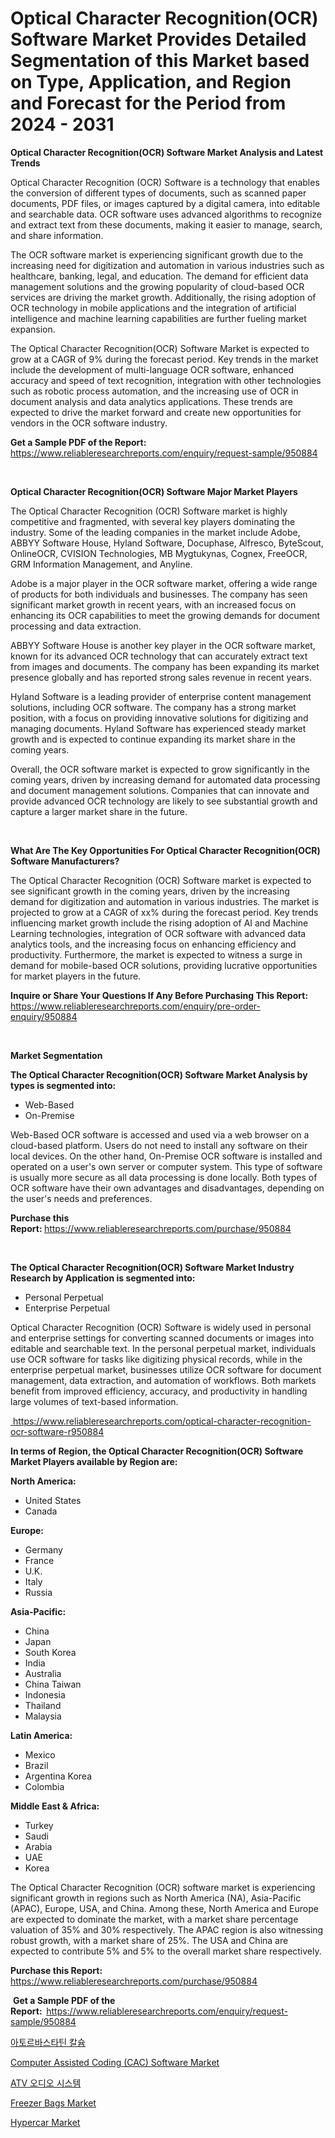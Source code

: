 <p><h1>Optical Character Recognition(OCR) Software Market Provides Detailed Segmentation of this Market based on Type, Application, and Region and Forecast for the Period from 2024 - 2031</h1></p><p><strong>Optical Character Recognition(OCR) Software Market Analysis and Latest Trends</strong></p>
<p><p>Optical Character Recognition (OCR) Software is a technology that enables the conversion of different types of documents, such as scanned paper documents, PDF files, or images captured by a digital camera, into editable and searchable data. OCR software uses advanced algorithms to recognize and extract text from these documents, making it easier to manage, search, and share information.</p><p>The OCR software market is experiencing significant growth due to the increasing need for digitization and automation in various industries such as healthcare, banking, legal, and education. The demand for efficient data management solutions and the growing popularity of cloud-based OCR services are driving the market growth. Additionally, the rising adoption of OCR technology in mobile applications and the integration of artificial intelligence and machine learning capabilities are further fueling market expansion.</p><p>The Optical Character Recognition(OCR) Software Market is expected to grow at a CAGR of 9% during the forecast period. Key trends in the market include the development of multi-language OCR software, enhanced accuracy and speed of text recognition, integration with other technologies such as robotic process automation, and the increasing use of OCR in document analysis and data analytics applications. These trends are expected to drive the market forward and create new opportunities for vendors in the OCR software industry.</p></p>
<p><strong>Get a Sample PDF of the Report:&nbsp;</strong> <a href="https://www.reliableresearchreports.com/enquiry/request-sample/950884">https://www.reliableresearchreports.com/enquiry/request-sample/950884</a></p>
<p>&nbsp;</p>
<p><strong>Optical Character Recognition(OCR) Software Major Market Players</strong></p>
<p><p>The Optical Character Recognition (OCR) Software market is highly competitive and fragmented, with several key players dominating the industry. Some of the leading companies in the market include Adobe, ABBYY Software House, Hyland Software, Docuphase, Alfresco, ByteScout, OnlineOCR, CVISION Technologies, MB Mygtukynas, Cognex, FreeOCR, GRM Information Management, and Anyline.</p><p>Adobe is a major player in the OCR software market, offering a wide range of products for both individuals and businesses. The company has seen significant market growth in recent years, with an increased focus on enhancing its OCR capabilities to meet the growing demands for document processing and data extraction.</p><p>ABBYY Software House is another key player in the OCR software market, known for its advanced OCR technology that can accurately extract text from images and documents. The company has been expanding its market presence globally and has reported strong sales revenue in recent years.</p><p>Hyland Software is a leading provider of enterprise content management solutions, including OCR software. The company has a strong market position, with a focus on providing innovative solutions for digitizing and managing documents. Hyland Software has experienced steady market growth and is expected to continue expanding its market share in the coming years.</p><p>Overall, the OCR software market is expected to grow significantly in the coming years, driven by increasing demand for automated data processing and document management solutions. Companies that can innovate and provide advanced OCR technology are likely to see substantial growth and capture a larger market share in the future.</p></p>
<p>&nbsp;</p>
<p><strong>What Are The Key Opportunities For Optical Character Recognition(OCR) Software Manufacturers?</strong></p>
<p><p>The Optical Character Recognition (OCR) Software market is expected to see significant growth in the coming years, driven by the increasing demand for digitization and automation in various industries. The market is projected to grow at a CAGR of xx% during the forecast period. Key trends influencing market growth include the rising adoption of AI and Machine Learning technologies, integration of OCR software with advanced data analytics tools, and the increasing focus on enhancing efficiency and productivity. Furthermore, the market is expected to witness a surge in demand for mobile-based OCR solutions, providing lucrative opportunities for market players in the future.</p></p>
<p><strong>Inquire or Share Your Questions If Any Before Purchasing This Report:</strong> <a href="https://www.reliableresearchreports.com/enquiry/pre-order-enquiry/950884">https://www.reliableresearchreports.com/enquiry/pre-order-enquiry/950884</a></p>
<p>&nbsp;</p>
<p><strong>Market Segmentation</strong></p>
<p><strong>The Optical Character Recognition(OCR) Software Market Analysis by types is segmented into:</strong></p>
<p><ul><li>Web-Based</li><li>On-Premise</li></ul></p>
<p><p>Web-Based OCR software is accessed and used via a web browser on a cloud-based platform. Users do not need to install any software on their local devices. On the other hand, On-Premise OCR software is installed and operated on a user's own server or computer system. This type of software is usually more secure as all data processing is done locally. Both types of OCR software have their own advantages and disadvantages, depending on the user's needs and preferences.</p></p>
<p><strong>Purchase this Report:&nbsp;</strong><a href="https://www.reliableresearchreports.com/purchase/950884">https://www.reliableresearchreports.com/purchase/950884</a></p>
<p>&nbsp;</p>
<p><strong>The Optical Character Recognition(OCR) Software Market Industry Research by Application is segmented into:</strong></p>
<p><ul><li>Personal Perpetual</li><li>Enterprise Perpetual</li></ul></p>
<p><p>Optical Character Recognition (OCR) Software is widely used in personal and enterprise settings for converting scanned documents or images into editable and searchable text. In the personal perpetual market, individuals use OCR software for tasks like digitizing physical records, while in the enterprise perpetual market, businesses utilize OCR software for document management, data extraction, and automation of workflows. Both markets benefit from improved efficiency, accuracy, and productivity in handling large volumes of text-based information.</p></p>
<p><a href="https://www.reliableresearchreports.com/optical-character-recognition-ocr-software-r950884">&nbsp;https://www.reliableresearchreports.com/optical-character-recognition-ocr-software-r950884</a></p>
<p><strong>In terms of Region, the Optical Character Recognition(OCR) Software Market Players available by Region are:</strong></p>
<p>
    <p> <strong> North America: </strong>
        <ul>
            <li>United States</li>
            <li>Canada</li>
        </ul>
        </p> 
    <p> <strong> Europe: </strong>
        <ul>
            <li>Germany</li>
            <li>France</li>
            <li>U.K.</li>
            <li>Italy</li>
            <li>Russia</li>
        </ul>
        </p> 
    <p> <strong> Asia-Pacific: </strong>
        <ul>
            <li>China</li>
            <li>Japan</li>
            <li>South Korea</li>
            <li>India</li>
            <li>Australia</li>
            <li>China Taiwan</li>
            <li>Indonesia</li>
            <li>Thailand</li>
            <li>Malaysia</li>
        </ul>
        </p> 
    <p> <strong> Latin America: </strong>
        <ul>
            <li>Mexico</li>
            <li>Brazil</li>
            <li>Argentina Korea</li>
            <li>Colombia</li>
        </ul>
        </p> 
    <p> <strong> Middle East & Africa: </strong>
        <ul>
            <li>Turkey</li>
            <li>Saudi</li>
            <li>Arabia</li>
            <li>UAE</li>
            <li>Korea</li>
        </ul>
    </p>
    </p>
<p><p>The Optical Character Recognition (OCR) software market is experiencing significant growth in regions such as North America (NA), Asia-Pacific (APAC), Europe, USA, and China. Among these, North America and Europe are expected to dominate the market, with a market share percentage valuation of 35% and 30% respectively. The APAC region is also witnessing robust growth, with a market share of 25%. The USA and China are expected to contribute 5% and 5% to the overall market share respectively.</p></p>
<p><strong>Purchase this Report: </strong><a href="https://www.reliableresearchreports.com/purchase/950884">https://www.reliableresearchreports.com/purchase/950884</a></p>
<p>&nbsp;<strong>Get a Sample PDF of the Report:&nbsp;&nbsp;</strong><a href="https://www.reliableresearchreports.com/enquiry/request-sample/950884">https://www.reliableresearchreports.com/enquiry/request-sample/950884</a></p>
<p><strong></strong></p>
<p><p><a href="https://github.com/iansanftyord09878/Market-Research-Report-List-1/blob/main/788999862158.md">아토르바스타틴 칼슘</a></p><p><a href="https://github.com/Alonsoolds3wq1d81czn8rbol/Market-Research-Report-List-2/blob/main/computer-assisted-coding-cac-software-market.md">Computer Assisted Coding (CAC) Software Market</a></p><p><a href="https://github.com/TitusBoyer1/Market-Research-Report-List-1/blob/main/934346162159.md">ATV 오디오 시스템</a></p><p><a href="https://issuu.com/reportprime-2/docs/freezer-bags-market-size-2030.pptx">Freezer Bags Market</a></p><p><a href="https://www.linkedin.com/pulse/hypercar-market-size-reflecting-forecast-till-2031-type-application-hb4wf">Hypercar Market</a></p></p>